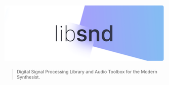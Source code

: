 <h1 align="center">
<br/>
<img src="assets/libsnd.png" />
</h1>

> Digital Signal Processing Library and Audio Toolbox for the Modern Synthesist.